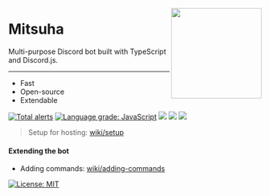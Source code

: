 <img
    height="180px"
    src="https://cdn.discordapp.com/attachments/808332216983355422/833106943496159243/image.jpeg"
    align="right"
/>

# Mitsuha

Multi-purpose Discord bot built with TypeScript and Discord.js.

<hr />

- Fast
- Open-source
- Extendable

[![Total alerts](https://img.shields.io/lgtm/alerts/g/ayannw/mitsuha.svg?logo=lgtm&logoWidth=18)](https://lgtm.com/projects/g/ayannw/mitsuha/alerts/)
[![Language grade: JavaScript](https://img.shields.io/lgtm/grade/javascript/g/ayannw/mitsuha.svg?logo=lgtm&logoWidth=18)](https://lgtm.com/projects/g/ayannw/mitsuha/context:javascript)
![](https://github.com/ayannw/mitsuha/actions/workflows/build.yml/badge.svg)
![](https://tokei.rs/b1/github.com/ayannw/mitsuha)
![](https://github-size-badge.herokuapp.com/ayannw/mitsuha.svg)

> Setup for hosting: [wiki/setup](https://github.com/ayannw/mitsuha/wiki/Setup 'setup')

#### Extending the bot

- Adding commands: [wiki/adding-commands](https://github.com/ayannw/mitsuha/wiki/Adding-commands 'adding commands')

[![License: MIT](https://img.shields.io/badge/License-MIT-yellow.svg)](https://opensource.org/licenses/MIT)

<!--4th rewrite-->
